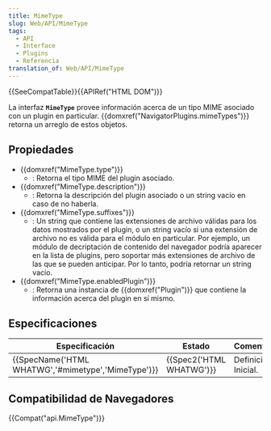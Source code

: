 ```yaml
---
title: MimeType
slug: Web/API/MimeType
tags:
  - API
  - Interface
  - Plugins
  - Referencia
translation_of: Web/API/MimeType
---
```

{{SeeCompatTable}}{{APIRef("HTML DOM")}}

La interfaz **`MimeType`** provee información acerca de un tipo MIME asociado con un plugin en particular. {{domxref("NavigatorPlugins.mimeTypes")}} retorna un arreglo de estos objetos.

## Propiedades

- {{domxref("MimeType.type")}}
  - : Retorna el tipo MIME del plugin asociado.
- {{domxref("MimeType.description")}}
  - : Retorna la descripción del plugin asociado o un string vacío en caso de no haberla.
- {{domxref("MimeType.suffixes")}}
  - : Un string que contiene las extensiones de archivo válidas para los datos mostrados por el plugin, o un string vacío si una extensión de archivo no es válida para el módulo en particular. Por ejemplo, un módulo de decriptación de contenido del navegador podría aparecer en la lista de plugins, pero soportar más extensiones de archivo de las que se pueden anticipar. Por lo tanto, podría retornar un string vacío.
- {{domxref("MimeType.enabledPlugin")}}
  - : Retorna una instancia de {{domxref("Plugin")}} que contiene la información acerca del plugin en sí mismo.

## Especificaciones

| Especificación                                                       | Estado                           | Comentario          |
| -------------------------------------------------------------------- | -------------------------------- | ------------------- |
| {{SpecName('HTML WHATWG','#mimetype','MimeType')}} | {{Spec2('HTML WHATWG')}} | Definición Inicial. |

## Compatibilidad de Navegadores

{{Compat("api.MimeType")}}
